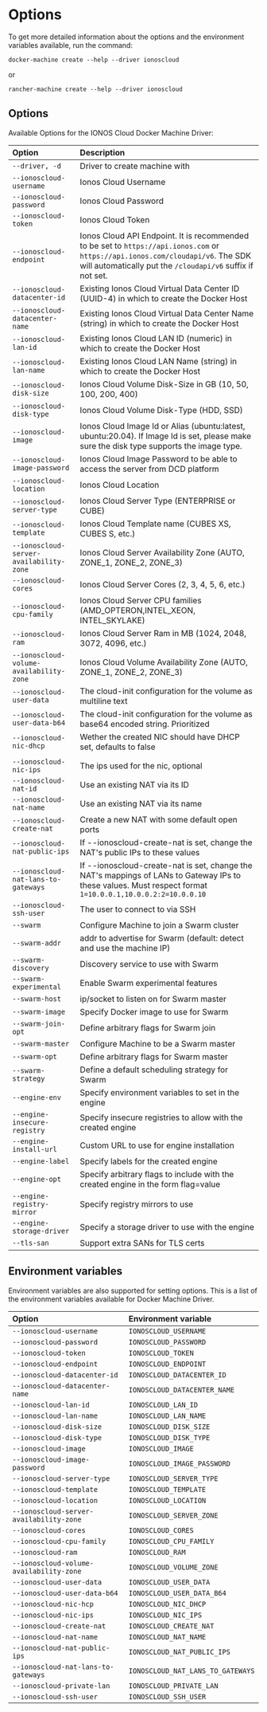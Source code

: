 # Options

To get more detailed information about the options and the environment variables available, run the command:

```text
docker-machine create --help --driver ionoscloud
```

or

```text
rancher-machine create --help --driver ionoscloud
```

## Options

Available Options for the IONOS Cloud Docker Machine Driver:

| Option                                  | Description                                                                                                                                                                                   |
|:----------------------------------------|:----------------------------------------------------------------------------------------------------------------------------------------------------------------------------------------------|
| `--driver, -d`                          | Driver to create machine with                                                                                                                                                                 |
| `--ionoscloud-username`                 | Ionos Cloud Username                                                                                                                                                                          |
| `--ionoscloud-password`                 | Ionos Cloud Password                                                                                                                                                                          |
| `--ionoscloud-token`                    | Ionos Cloud Token                                                                                                                                                                             |
| `--ionoscloud-endpoint`                 | Ionos Cloud API Endpoint. It is recommended to be set to `https://api.ionos.com` or `https://api.ionos.com/cloudapi/v6`. The SDK will automatically put the `/cloudapi/v6` suffix if not set. |
| `--ionoscloud-datacenter-id`            | Existing Ionos Cloud Virtual Data Center ID (UUID-4) in which to create the Docker Host                                                                                                       |
| `--ionoscloud-datacenter-name`          | Existing Ionos Cloud Virtual Data Center Name (string) in which to create the Docker Host                                                                                                     |
| `--ionoscloud-lan-id`                   | Existing Ionos Cloud LAN ID (numeric) in which to create the Docker Host                                                                                                                      |
| `--ionoscloud-lan-name`                 | Existing Ionos Cloud LAN Name (string) in which to create the Docker Host                                                                                                                     |
| `--ionoscloud-disk-size`                | Ionos Cloud Volume Disk-Size in GB \(10, 50, 100, 200, 400\)                                                                                                                                  |
| `--ionoscloud-disk-type`                | Ionos Cloud Volume Disk-Type \(HDD, SSD\)                                                                                                                                                     |
| `--ionoscloud-image`                    | Ionos Cloud Image Id or Alias \(ubuntu:latest, ubuntu:20.04\). If Image Id is set, please make sure the disk type supports the image type.                                                    |
| `--ionoscloud-image-password`           | Ionos Cloud Image Password to be able to access the server from DCD platform                                                                                                                  |
| `--ionoscloud-location`                 | Ionos Cloud Location                                                                                                                                                                          |
| `--ionoscloud-server-type`              | Ionos Cloud Server Type (ENTERPRISE or CUBE)                                                                                                                                                  |
| `--ionoscloud-template`                 | Ionos Cloud Template name (CUBES XS, CUBES S, etc.)                                                                                                                                           |
| `--ionoscloud-server-availability-zone` | Ionos Cloud Server Availability Zone \(AUTO, ZONE\_1, ZONE\_2, ZONE\_3\)                                                                                                                      |
| `--ionoscloud-cores`                    | Ionos Cloud Server Cores \(2, 3, 4, 5, 6, etc.\)                                                                                                                                              |
| `--ionoscloud-cpu-family`               | Ionos Cloud Server CPU families \(AMD\_OPTERON,INTEL\_XEON, INTEL\_SKYLAKE\)                                                                                                                  |
| `--ionoscloud-ram`                      | Ionos Cloud Server Ram in MB \(1024, 2048, 3072, 4096, etc.\)                                                                                                                                 |
| `--ionoscloud-volume-availability-zone` | Ionos Cloud Volume Availability Zone \(AUTO, ZONE\_1, ZONE\_2, ZONE\_3\)                                                                                                                      |
| `--ionoscloud-user-data`                | The cloud-init configuration for the volume as multiline text                                                                                                                                 |
| `--ionoscloud-user-data-b64`            | The cloud-init configuration for the volume as base64 encoded string. Prioritized                                                                                                             |
| `--ionoscloud-nic-dhcp`                 | Wether the created NIC should have DHCP set, defaults to false
                                                                                 |
| `--ionoscloud-nic-ips`                  | The ips used for the nic, optional                                                                                                                                                            |
| `--ionoscloud-nat-id`                   | Use an existing NAT via its ID                                                                                                                                                                |
| `--ionoscloud-nat-name`                 | Use an existing NAT via its name                                                                                                                                                              |
| `--ionoscloud-create-nat`               | Create a new NAT with some default open ports                                                                                                                                                 |
| `--ionoscloud-nat-public-ips`           | If --ionoscloud-create-nat is set, change the NAT's public IPs to these values                                                                                                                |
| `--ionoscloud-nat-lans-to-gateways`     | If --ionoscloud-create-nat is set, change the NAT's mappings of LANs to Gateway IPs to these values. Must respect format `1=10.0.0.1,10.0.0.2:2=10.0.0.10`                                    |
| `--ionoscloud-ssh-user`                 | The user to connect to via SSH                                                                                                                                                                |
| `--swarm`                               | Configure Machine to join a Swarm cluster                                                                                                                                                     |
| `--swarm-addr`                          | addr to advertise for Swarm \(default: detect and use the machine IP\)                                                                                                                        |
| `--swarm-discovery`                     | Discovery service to use with Swarm                                                                                                                                                           |
| `--swarm-experimental`                  | Enable Swarm experimental features                                                                                                                                                            |
| `--swarm-host`                          | ip/socket to listen on for Swarm master                                                                                                                                                       |
| `--swarm-image`                         | Specify Docker image to use for Swarm                                                                                                                                                         |
| `--swarm-join-opt`                      | Define arbitrary flags for Swarm join                                                                                                                                                         |
| `--swarm-master`                        | Configure Machine to be a Swarm master                                                                                                                                                        |
| `--swarm-opt`                           | Define arbitrary flags for Swarm master                                                                                                                                                       |
| `--swarm-strategy`                      | Define a default scheduling strategy for Swarm                                                                                                                                                |
| `--engine-env`                          | Specify environment variables to set in the engine                                                                                                                                            |
| `--engine-insecure-registry`            | Specify insecure registries to allow with the created engine                                                                                                                                  |
| `--engine-install-url`                  | Custom URL to use for engine installation                                                                                                                                                     |
| `--engine-label`                        | Specify labels for the created engine                                                                                                                                                         |
| `--engine-opt`                          | Specify arbitrary flags to include with the created engine in the form flag=value                                                                                                             |
| `--engine-registry-mirror`              | Specify registry mirrors to use                                                                                                                                                               |
| `--engine-storage-driver`               | Specify a storage driver to use with the engine                                                                                                                                               |
| `--tls-san`                             | Support extra SANs for TLS certs                                                                                                                                                              |

## Environment variables

Environment variables are also supported for setting options. This is a list of the environment variables available for Docker Machine Driver.

| Option                                  | Environment variable              |
|:----------------------------------------|:----------------------------------|
| `--ionoscloud-username`                 | `IONOSCLOUD_USERNAME`             |
| `--ionoscloud-password`                 | `IONOSCLOUD_PASSWORD`             |
| `--ionoscloud-token`                    | `IONOSCLOUD_TOKEN`                |
| `--ionoscloud-endpoint`                 | `IONOSCLOUD_ENDPOINT`             |
| `--ionoscloud-datacenter-id`            | `IONOSCLOUD_DATACENTER_ID`        |
| `--ionoscloud-datacenter-name`          | `IONOSCLOUD_DATACENTER_NAME`      |
| `--ionoscloud-lan-id`                   | `IONOSCLOUD_LAN_ID`               |
| `--ionoscloud-lan-name`                 | `IONOSCLOUD_LAN_NAME`             |
| `--ionoscloud-disk-size`                | `IONOSCLOUD_DISK_SIZE`            |
| `--ionoscloud-disk-type`                | `IONOSCLOUD_DISK_TYPE`            |
| `--ionoscloud-image`                    | `IONOSCLOUD_IMAGE`                |
| `--ionoscloud-image-password`           | `IONOSCLOUD_IMAGE_PASSWORD`       |
| `--ionoscloud-server-type`              | `IONOSCLOUD_SERVER_TYPE`          |
| `--ionoscloud-template`                 | `IONOSCLOUD_TEMPLATE`             |
| `--ionoscloud-location`                 | `IONOSCLOUD_LOCATION`             |
| `--ionoscloud-server-availability-zone` | `IONOSCLOUD_SERVER_ZONE`          |
| `--ionoscloud-cores`                    | `IONOSCLOUD_CORES`                |
| `--ionoscloud-cpu-family`               | `IONOSCLOUD_CPU_FAMILY`           |
| `--ionoscloud-ram`                      | `IONOSCLOUD_RAM`                  |
| `--ionoscloud-volume-availability-zone` | `IONOSCLOUD_VOLUME_ZONE`          |
| `--ionoscloud-user-data`                | `IONOSCLOUD_USER_DATA`            |
| `--ionoscloud-user-data-b64`            | `IONOSCLOUD_USER_DATA_B64`        |
| `--ionoscloud-nic-hcp`                  | `IONOSCLOUD_NIC_DHCP`             |
| `--ionoscloud-nic-ips`                  | `IONOSCLOUD_NIC_IPS`              |
| `--ionoscloud-create-nat`               | `IONOSCLOUD_CREATE_NAT`           |
| `--ionoscloud-nat-name`                 | `IONOSCLOUD_NAT_NAME`             |
| `--ionoscloud-nat-public-ips`           | `IONOSCLOUD_NAT_PUBLIC_IPS`       |
| `--ionoscloud-nat-lans-to-gateways`     | `IONOSCLOUD_NAT_LANS_TO_GATEWAYS` |
| `--ionoscloud-private-lan`              | `IONOSCLOUD_PRIVATE_LAN`          |
| `--ionoscloud-ssh-user`                 | `IONOSCLOUD_SSH_USER`             |
